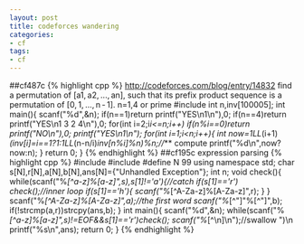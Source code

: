 ```yaml
---
layout: post
title: codeforces wandering
categories:
- cf
tags:
- cf
---
```


##cf487c
{% highlight cpp %} 
http://codeforces.com/blog/entry/14832
find a permutation of [a1, a2, ..., an], such that its prefix product sequence is a permutation of [0, 1, ..., n - 1].
n=1,4 or prime
#include <cstdio>
int n,inv[100005];
int main(){
	scanf("%d",&n);
	if(n==1)return printf("YES\n1\n"),0;
	if(n==4)return printf("YES\n1 3 2 4\n"),0;
	for(int i=2;i*i<=n;i++) if(n%i==0)return printf("NO\n"),0;
	printf("YES\n1\n");
	for(int i=1;i<n;i++){
		int now=1LL*(i+1)*(inv[i]=i==1?1:1LL*(n-n/i)*inv[n%i]%n)%n;//*** compute
		printf("%d\n",now?now:n);
	}
	return 0;
}
{% endhighlight %}
##cf195c
expression parsing
{% highlight cpp %} 
#include<cstdio>
#include<cstring>
#define N 99
using namespace std;
char s[N],r[N],a[N],b[N],ans[N]={"Unhandled Exception"};
int n;
void check(){
	while(scanf("%*[^a-z]%[a-z]",s),s[1]!='a'){//catch
		if(s[1]=='r') check();//inner loop
		if(s[1]=='h'){
			scanf("%*[^A-Za-z]%[A-Za-z]",r);
		}
	}
	scanf("%*[^A-Za-z]%[A-Za-z]",a);//the first word
	scanf("%*[^\"]\"%[^\"]",b);
	if(!strcmp(a,r))strcpy(ans,b);
}
int main(){
	scanf("%d",&n);
	while(scanf("%*[^a-z]%[a-z]",s)!=EOF&&s[1]=='r')check();
	scanf("%*[^\n]\n");//swallow \")\n
	printf("%s\n",ans);
	return 0;
}
{% endhighlight %}
